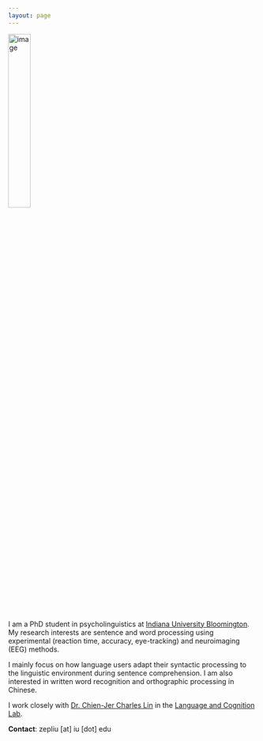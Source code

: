 ```yaml
---
layout: page
---
```

<img src="https://zepliu.github.io/assets/image/pic1.png" alt="image" width="30%" height="auto">

I am a PhD student in psycholinguistics at <a href="https://bloomington.iu.edu/" target="_blank">Indiana University Bloomington</a>. My research interests are sentence and word processing using experimental (reaction time, accuracy, eye-tracking) and neuroimaging (EEG) methods.

I mainly focus on how language users adapt their syntactic processing to the linguistic environment during sentence comprehension. I am also interested in written word recognition and orthographic processing in Chinese. 

I work closely with <a href="https://sites.google.com/view/chienjerlin/home" target="_blank">Dr. Chien-Jer Charles Lin</a> in the <a href="https://sites.google.com/view/language-and-cognition/home" target="_blank">Language and Cognition Lab</a>.

**Contact**: zepliu [at] iu [dot] edu










